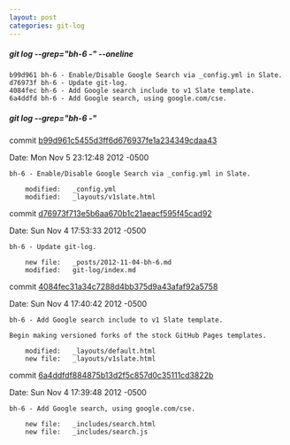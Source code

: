 ```yaml
---
layout: post
categories: git-log 
---
```



##### git log --grep="bh-6 -" --oneline

    b99d961 bh-6 - Enable/Disable Google Search via _config.yml in Slate.
    d76973f bh-6 - Update git-log.
    4084fec bh-6 - Add Google search include to v1 Slate template.
    6a4ddfd bh-6 - Add Google search, using google.com/cse.
    


##### git log --grep="bh-6 -"

commit [b99d961c5455d3ff6d676937fe1a234349cdaa43](https://github.com/bryanhirsch/bryanhirsch.github.com/commit/b99d961c5455d3ff6d676937fe1a234349cdaa43)

Date:   Mon Nov 5 23:12:48 2012 -0500

    bh-6 - Enable/Disable Google Search via _config.yml in Slate.
    
     	modified:   _config.yml
     	modified:   _layouts/v1slate.html

commit [d76973f713e5b6aa670b1c21aeacf595f45cad92](https://github.com/bryanhirsch/bryanhirsch.github.com/commit/d76973f713e5b6aa670b1c21aeacf595f45cad92)

Date:   Sun Nov 4 17:53:33 2012 -0500

    bh-6 - Update git-log.
    
     	new file:   _posts/2012-11-04-bh-6.md
     	modified:   git-log/index.md

commit [4084fec31a34c7288d4bb375d9a43afaf92a5758](https://github.com/bryanhirsch/bryanhirsch.github.com/commit/4084fec31a34c7288d4bb375d9a43afaf92a5758)

Date:   Sun Nov 4 17:40:42 2012 -0500

    bh-6 - Add Google search include to v1 Slate template.
    
    Begin making versioned forks of the stock GitHub Pages templates.
    
     	modified:   _layouts/default.html
     	new file:   _layouts/v1slate.html

commit [6a4ddfdf884875b13d2f5c857d0c35111cd3822b](https://github.com/bryanhirsch/bryanhirsch.github.com/commit/6a4ddfdf884875b13d2f5c857d0c35111cd3822b)

Date:   Sun Nov 4 17:39:48 2012 -0500

    bh-6 - Add Google search, using google.com/cse.
    
     	new file:   _includes/search.html
     	new file:   _includes/search.js

